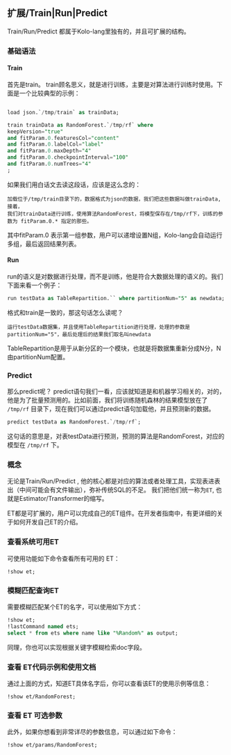 ## 扩展/Train|Run|Predict

Train/Run/Predict 都属于Kolo-lang里独有的，并且可扩展的结构。

### 基础语法

#### Train
首先是train。 train顾名思义，就是进行训练，主要是对算法进行训练时使用。下面是一个比较典型的示例：

```sql

load json.`/tmp/train` as trainData;

train trainData as RandomForest.`/tmp/rf` where
keepVersion="true"
and fitParam.0.featuresCol="content"
and fitParam.0.labelCol="label"
and fitParam.0.maxDepth="4"
and fitParam.0.checkpointInterval="100"
and fitParam.0.numTrees="4"
;
```

如果我们用白话文去读这段话，应该是这么念的：

```
加载位于/tmp/train目录下的，数据格式为json的数据，我们把这些数据叫做trainData, 接着，
我们对trainData进行训练，使用算法RandomForest，将模型保存在/tmp/rf下，训练的参数为 fitParam.0.* 指定的那些。
```

其中fitParam.0 表示第一组参数，用户可以递增设置N组，Kolo-lang会自动运行多组，最后返回结果列表。

#### Run

run的语义是对数据进行处理，而不是训练，他是符合大数据处理的语义的。我们下面来看一个例子：

```sql
run testData as TableRepartition.`` where partitionNum="5" as newdata; 
```

格式和train是一致的，那这句话怎么读呢？

```
运行testData数据集，并且使用TableRepartition进行处理，处理的参数是partitionNum="5"，最后处理后的结果我们取名叫newdata
```
TableRepartition是用于从新分区的一个模块，也就是将数据集重新分成N分，N由partitionNum配置。

### Predict

那么predict呢？ predict语句我们一看，应该就知道是和机器学习相关的，对的，他是为了批量预测用的。比如前面，我们将训练随机森林的结果模型放在了
`/tmp/rf` 目录下，现在我们可以通过predict语句加载他，并且预测新的数据。

```sql
predict testData as RandomForest.`/tmp/rf`;
```

这句话的意思是，对表testData进行预测，预测的算法是RandomForest，对应的模型在 `/tmp/rf` 下。

### 概念

无论是Train/Run/Predict , 他的核心都是对应的算法或者处理工具，实现表进表出（中间可能会有文件输出），弥补传统SQL的不足。
我们把他们统一称为`ET`, 也就是Estimator/Transformer的缩写。

ET都是可扩展的，用户可以完成自己的ET组件。在开发者指南中，有更详细的关于如何开发自己ET的介绍。

### 查看系统可用ET

可使用功能如下命令查看所有可用的 ET：

```
!show et;
```

### 模糊匹配查询ET
需要模糊匹配某个ET的名字，可以使用如下方式：

```sql
!show et;
!lastCommand named ets;
select * from ets where name like "%Random%" as output;
```

同理，你也可以实现根据关键字模糊检索doc字段。

### 查看 ET代码示例和使用文档

通过上面的方式，知道ET具体名字后，你可以查看该ET的使用示例等信息：

```
!show et/RandomForest;
```

### 查看 ET 可选参数
此外，如果你想看到非常详尽的参数信息，可以通过如下命令：

```
!show et/params/RandomForest;
```







